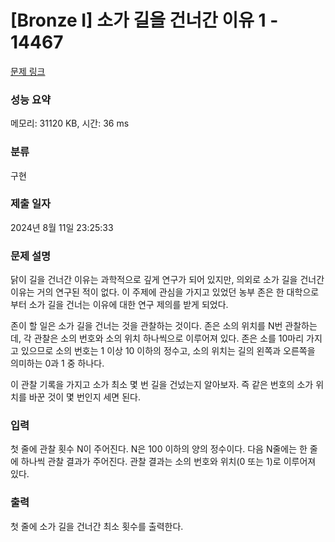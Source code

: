 # [Bronze I] 소가 길을 건너간 이유 1 - 14467 

[문제 링크](https://www.acmicpc.net/problem/14467) 

### 성능 요약

메모리: 31120 KB, 시간: 36 ms

### 분류

구현

### 제출 일자

2024년 8월 11일 23:25:33

### 문제 설명

<p>닭이 길을 건너간 이유는 과학적으로 깊게 연구가 되어 있지만, 의외로 소가 길을 건너간 이유는 거의 연구된 적이 없다. 이 주제에 관심을 가지고 있었던 농부 존은 한 대학으로부터 소가 길을 건너는 이유에 대한 연구 제의를 받게 되었다.</p>

<p>존이 할 일은 소가 길을 건너는 것을 관찰하는 것이다. 존은 소의 위치를 N번 관찰하는데, 각 관찰은 소의 번호와 소의 위치 하나씩으로 이루어져 있다. 존은 소를 10마리 가지고 있으므로 소의 번호는 1 이상 10 이하의 정수고, 소의 위치는 길의 왼쪽과 오른쪽을 의미하는 0과 1 중 하나다.</p>

<p>이 관찰 기록을 가지고 소가 최소 몇 번 길을 건넜는지 알아보자. 즉 같은 번호의 소가 위치를 바꾼 것이 몇 번인지 세면 된다.</p>

### 입력 

 <p>첫 줄에 관찰 횟수 N이 주어진다. N은 100 이하의 양의 정수이다. 다음 N줄에는 한 줄에 하나씩 관찰 결과가 주어진다. 관찰 결과는 소의 번호와 위치(0 또는 1)로 이루어져 있다.</p>

### 출력 

 <p>첫 줄에 소가 길을 건너간 최소 횟수를 출력한다.</p>

